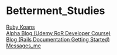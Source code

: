 # Betterment_Studies

[Ruby Koans](https://github.com/normanLauEnroute/Betterment_Studies/tree/ruby-koans) <br />
[Alpha Blog (Udemy RoR Developer Course)](https://github.com/normanLauEnroute/Betterment_Studies/tree/alpha-blog) <br />
[Blog (Rails Documentation Getting Started)](https://github.com/normanLauEnroute/Betterment_Studies/tree/blog) <br />
[Messages_me](https://github.com/normanLauEnroute/Betterment_Studies/tree/message_me) <br />
